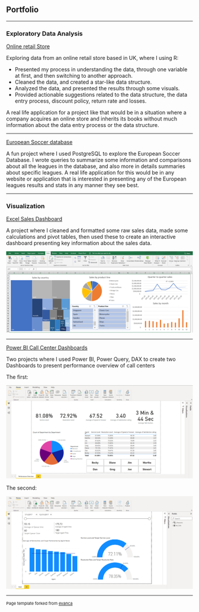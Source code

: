 ## Portfolio

---

### Exploratory Data Analysis

[Online retail Store](https://github.com/shrief-khamis/online-retail-eda)

Exploring data from an online retail store based in UK, where I using R:
* Presented my process in understanding the data, through one variable at first, and then switching to another approach.
* Cleaned the data, and created a star-like data structure.
* Analyzed the data, and presented the results through some visuals.
* Provided actionable suggestions related to the data structure, the data entry process, discount policy, return rate and losses.

A real life application for a project like that would be in a situation where a company acquires an online store and inherits its books without much information about the data entry process or the data structure.

---
[European Soccer database](https://github.com/shrief-khamis/exploring-european-soccer-database)

A fun project where I used PostgreSQL to explore the European Soccer Database.
I wrote queries to summarize some information and comparisons about all the leagues in the database, and also more in details summaries about specific leagues.
A real life application for this would be in any website or application that is interested in presenting any of the European leagues results and stats in any manner they see best.

---
### Visualization

[Excel Sales Dashboard](https://github.com/shrief-khamis/sales-excel-dashboard)

A project where I cleaned and formatted some raw sales data, made some calculations and pivot tables, then used these to create an interactive dashboard presenting key information about the sales data.

<img src="images/excel_dashboard.png?raw=true"/>

---
[Power BI Call Center Dashboards](https://github.com/shrief-khamis/call-center-powerbi-dashboards)

Two projects where I used Power BI, Power Query, DAX to create two Dashboards to present performance overview of call centers

The first:

<img src="images/powerbi_dashboard1.png?raw=true"/>

The second:

<img src="images/powerbi_dashboard2.png?raw=true"/>

---
<p style="font-size:11px">Page template forked from <a href="https://github.com/evanca/quick-portfolio">evanca</a></p>
<!-- Remove above link if you don't want to attibute -->
